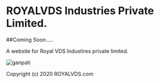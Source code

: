 # ROYALVDS Industries Private Limited.

##Coming Soon.....

A website for Royal VDS Industires private limited.

![ganpati](https://c1.wallpaperflare.com/preview/220/427/792/ganpati-ganesha-chaturthi-lord.jpg)

Copyright (c) 2020 ROYALVDS.com
